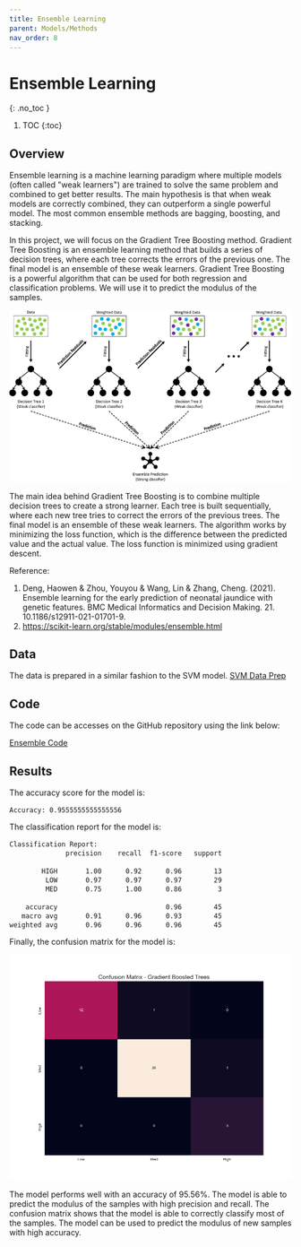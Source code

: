 ```yaml
---
title: Ensemble Learning
parent: Models/Methods
nav_order: 8
---
```


# Ensemble Learning
{: .no_toc }


1. TOC
{:toc}

## Overview

Ensemble learning is a machine learning paradigm where multiple models (often called "weak learners") are trained to solve the same problem and combined to get better results. The main hypothesis is that when weak models are correctly combined, they can outperform a single powerful model. The most common ensemble methods are bagging, boosting, and stacking. 

In this project, we will focus on the Gradient Tree Boosting method. Gradient Tree Boosting is an ensemble learning method that builds a series of decision trees, where each tree corrects the errors of the previous one. The final model is an ensemble of these weak learners. Gradient Tree Boosting is a powerful algorithm that can be used for both regression and classification problems. We will use it to predict the modulus of the samples.

![Gradient Tree Boosting](/assets/imgs/ensemble/1.png)

The main idea behind Gradient Tree Boosting is to combine multiple decision trees to create a strong learner. Each tree is built sequentially, where each new tree tries to correct the errors of the previous trees. The final model is an ensemble of these weak learners. The algorithm works by minimizing the loss function, which is the difference between the predicted value and the actual value. The loss function is minimized using gradient descent.

Reference:
1. Deng, Haowen & Zhou, Youyou & Wang, Lin & Zhang, Cheng. (2021). Ensemble learning for the early prediction of neonatal jaundice with genetic features. BMC Medical Informatics and Decision Making. 21. 10.1186/s12911-021-01701-9. 
2. https://scikit-learn.org/stable/modules/ensemble.html

## Data

The data is prepared in a similar fashion to the SVM model. [SVM Data Prep](https://hese1175.github.io/docs/CSCI%205622%20-%20ML/models/svm/#data)

## Code

The code can be accesses on the GitHub repository using the link below:

[Ensemble Code](/assets/code/ensemble.py)

## Results

The accuracy score for the model is:

```
Accuracy: 0.9555555555555556
```

The classification report for the model is:

```
Classification Report:
              precision    recall  f1-score   support

        HIGH       1.00      0.92      0.96        13
         LOW       0.97      0.97      0.97        29
         MED       0.75      1.00      0.86         3

    accuracy                           0.96        45
   macro avg       0.91      0.96      0.93        45
weighted avg       0.96      0.96      0.96        45
```

Finally, the confusion matrix for the model is:

![Confusion Matrix](/assets/imgs/ensemble/cm_ensemble.png)

The model performs well with an accuracy of 95.56%. The model is able to predict the modulus of the samples with high precision and recall. The confusion matrix shows that the model is able to correctly classify most of the samples. The model can be used to predict the modulus of new samples with high accuracy.
